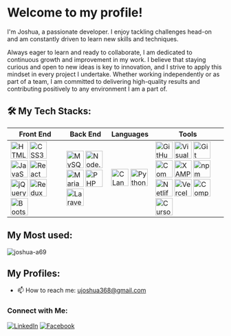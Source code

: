 # Welcome to my profile!

I'm Joshua, a passionate developer. I enjoy tackling challenges head-on and am constantly driven to learn new skills and techniques.

Always eager to learn and ready to collaborate, I am dedicated to continuous growth and improvement in my work. I believe that staying curious and open to new ideas is key to innovation, and I strive to apply this mindset in every project I undertake. Whether working independently or as part of a team, I am committed to delivering high-quality results and contributing positively to any environment I am a part of.

## 🛠 My Tech Stacks:

| **Front End** | **Back End** | **Languages** | **Tools** |
| ------------- | ------------ | ------------- | --------- |
| <img src="https://cdn.jsdelivr.net/gh/devicons/devicon/icons/html5/html5-original.svg" width="40" height="40" alt="HTML5" /> <img src="https://cdn.jsdelivr.net/gh/devicons/devicon/icons/css3/css3-original.svg" width="40" height="40" alt="CSS3" /> <img src="https://cdn.jsdelivr.net/gh/devicons/devicon/icons/javascript/javascript-original.svg" width="40" height="40" alt="JavaScript" /> <img src="https://cdn.jsdelivr.net/gh/devicons/devicon/icons/react/react-original.svg" width="40" height="40" alt="React" /> <img src="https://cdn.jsdelivr.net/gh/devicons/devicon/icons/jquery/jquery-original.svg" width="40" height="40" alt="jQuery" /> <img src="https://cdn.jsdelivr.net/gh/devicons/devicon/icons/redux/redux-original.svg" width="40" height="40" alt="Redux" /> <img src="https://cdn.jsdelivr.net/gh/devicons/devicon/icons/bootstrap/bootstrap-original.svg" width="40" height="40" alt="Bootstrap" /> | <img src="https://cdn.jsdelivr.net/gh/devicons/devicon/icons/mysql/mysql-original.svg" width="40" height="40" alt="MySQL" /> <img src="https://cdn.jsdelivr.net/gh/devicons/devicon/icons/nodejs/nodejs-original.svg" width="40" height="40" alt="Node.js" /> <img src="https://cdn.jsdelivr.net/gh/devicons/devicon/icons/mariadb/mariadb-original.svg" width="40" height="40" alt="MariaDB" /> <img src="https://cdn.jsdelivr.net/gh/devicons/devicon/icons/php/php-original.svg" width="40" height="40" alt="PHP" /> <img src="https://i.postimg.cc/BvCKXKVr/logo-laravel-icon-1024.png" width="40" height="40" alt="Laravel" /> | <img src="https://cdn.jsdelivr.net/gh/devicons/devicon/icons/c/c-original.svg" width="40" height="40" alt="C Language" /> <img src="https://cdn.jsdelivr.net/gh/devicons/devicon/icons/python/python-original.svg" width="40" height="40" alt="Python" />| <img src="https://cdn.jsdelivr.net/gh/devicons/devicon/icons/github/github-original.svg" width="40" height="40" alt="GitHub" /> <img src="https://cdn.jsdelivr.net/gh/devicons/devicon/icons/vscode/vscode-original.svg" width="40" height="40" alt="Visual Studio Code" /> <img src="https://cdn.jsdelivr.net/gh/devicons/devicon/icons/git/git-original.svg" width="40" height="40" alt="Git" /> <img src="https://cdn.jsdelivr.net/gh/devicons/devicon/icons/bash/bash-original.svg" width="40" height="40" alt="Command Line" /> <img src="https://i.postimg.cc/XYQzPYHq/XAMPP-logo.png" width="40" height="40" alt="XAMPP" /> <img src="https://cdn.jsdelivr.net/gh/devicons/devicon/icons/npm/npm-original-wordmark.svg" width="40" height="40" alt="npm" /> <img src="https://cdn.jsdelivr.net/gh/devicons/devicon/icons/netlify/netlify-original.svg" width="40" height="40" alt="Netlify" /> <img src="https://cdn.jsdelivr.net/gh/devicons/devicon/icons/vercel/vercel-original.svg" width="40" height="40" alt="Vercel" /> <img src="https://getcomposer.org/img/logo-composer-transparent.png" width="40" height="40" alt="Composer" /> <img src="https://cdn.jsdelivr.net/gh/devicons/devicon/icons/cursor/cursor-original.svg" width="40" height="40" alt="Cursor AI" />|

## My Most used:
<p><img align="center" src="https://github-readme-stats.vercel.app/api/top-langs?username=joshua-a69&show_icons=true&locale=en&layout=compact" alt="joshua-a69" /></p>

## My Profiles:
- 📫 How to reach me: [ujoshua368@gmail.com](mailto:ujoshua368@gmail.com)

### Connect with Me:
[![LinkedIn](https://img.shields.io/badge/-LinkedIn-0077B5?style=flat-square&logo=linkedin&logoColor=white)](https://www.linkedin.com/in/joshua-russel-uy-a9b024243/)
[![Facebook](https://img.shields.io/badge/-Facebook-1877F2?style=flat-square&logo=facebook&logoColor=white)](https://www.facebook.com/joshua.uy.14)
